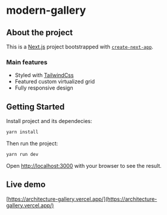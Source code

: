 # modern-gallery

## About the project

This is a [Next.js](https://nextjs.org/) project bootstrapped with [`create-next-app`](https://github.com/vercel/next.js/tree/canary/packages/create-next-app).

### Main features

- Styled with [TailwindCss](https://tailwindcss.com/)
- Featured custom virtualized grid
- Fully responsive design

## Getting Started

Install project and its dependecies:

```bash
yarn install
```

Then run the project:

```bash
yarn run dev
```

Open [http://localhost:3000](http://localhost:3000) with your browser to see the result.

## Live demo

[https://architecture-gallery.vercel.app/](https://architecture-gallery.vercel.app/)

